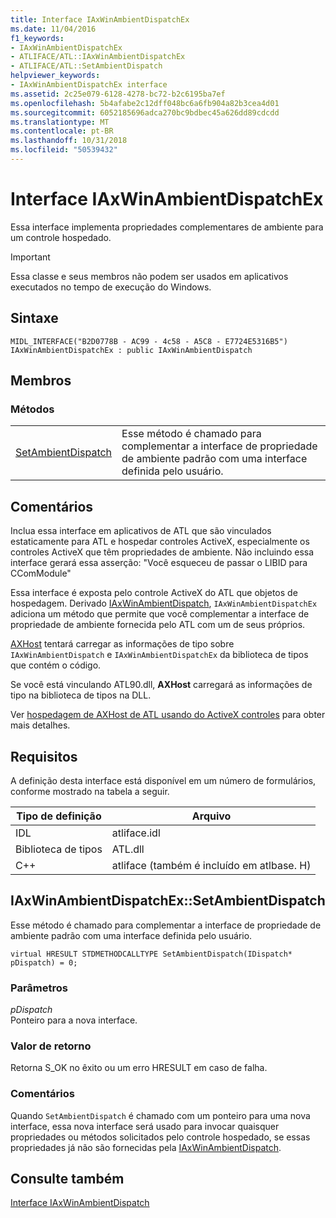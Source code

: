 ```yaml
---
title: Interface IAxWinAmbientDispatchEx
ms.date: 11/04/2016
f1_keywords:
- IAxWinAmbientDispatchEx
- ATLIFACE/ATL::IAxWinAmbientDispatchEx
- ATLIFACE/ATL::SetAmbientDispatch
helpviewer_keywords:
- IAxWinAmbientDispatchEx interface
ms.assetid: 2c25e079-6128-4278-bc72-b2c6195ba7ef
ms.openlocfilehash: 5b4afabe2c12dff048bc6a6fb904a82b3cea4d01
ms.sourcegitcommit: 6052185696adca270bc9bdbec45a626dd89cdcdd
ms.translationtype: MT
ms.contentlocale: pt-BR
ms.lasthandoff: 10/31/2018
ms.locfileid: "50539432"
---
```

# <a name="iaxwinambientdispatchex-interface"></a>Interface IAxWinAmbientDispatchEx

Essa interface implementa propriedades complementares de ambiente para um controle hospedado.

> [!IMPORTANT]
>  Essa classe e seus membros não podem ser usados em aplicativos executados no tempo de execução do Windows.

## <a name="syntax"></a>Sintaxe

```
MIDL_INTERFACE("B2D0778B - AC99 - 4c58 - A5C8 - E7724E5316B5") IAxWinAmbientDispatchEx : public IAxWinAmbientDispatch
```

## <a name="members"></a>Membros

### <a name="methods"></a>Métodos

|||
|-|-|
|[SetAmbientDispatch](#setambientdispatch)|Esse método é chamado para complementar a interface de propriedade de ambiente padrão com uma interface definida pelo usuário.|

## <a name="remarks"></a>Comentários

Inclua essa interface em aplicativos de ATL que são vinculados estaticamente para ATL e hospedar controles ActiveX, especialmente os controles ActiveX que têm propriedades de ambiente. Não incluindo essa interface gerará essa asserção: "Você esqueceu de passar o LIBID para CComModule"

Essa interface é exposta pelo controle ActiveX do ATL que objetos de hospedagem. Derivado [IAxWinAmbientDispatch](../../atl/reference/iaxwinambientdispatch-interface.md), `IAxWinAmbientDispatchEx` adiciona um método que permite que você complementar a interface de propriedade de ambiente fornecida pelo ATL com um de seus próprios.

[AXHost](https://msdn.microsoft.com/library/system.windows.forms.axhost.aspx) tentará carregar as informações de tipo sobre `IAxWinAmbientDispatch` e `IAxWinAmbientDispatchEx` da biblioteca de tipos que contém o código.

Se você está vinculando ATL90.dll, **AXHost** carregará as informações de tipo na biblioteca de tipos na DLL.

Ver [hospedagem de AXHost de ATL usando do ActiveX controles](../../atl/hosting-activex-controls-using-atl-axhost.md) para obter mais detalhes.

## <a name="requirements"></a>Requisitos

A definição desta interface está disponível em um número de formulários, conforme mostrado na tabela a seguir.

|Tipo de definição|Arquivo|
|---------------------|----------|
|IDL|atliface.idl|
|Biblioteca de tipos|ATL.dll|
|C++|atliface (também é incluído em atlbase. H)|

##  <a name="setambientdispatch"></a>  IAxWinAmbientDispatchEx::SetAmbientDispatch

Esse método é chamado para complementar a interface de propriedade de ambiente padrão com uma interface definida pelo usuário.

```
virtual HRESULT STDMETHODCALLTYPE SetAmbientDispatch(IDispatch* pDispatch) = 0;
```

### <a name="parameters"></a>Parâmetros

*pDispatch*<br/>
Ponteiro para a nova interface.

### <a name="return-value"></a>Valor de retorno

Retorna S_OK no êxito ou um erro HRESULT em caso de falha.

### <a name="remarks"></a>Comentários

Quando `SetAmbientDispatch` é chamado com um ponteiro para uma nova interface, essa nova interface será usado para invocar quaisquer propriedades ou métodos solicitados pelo controle hospedado, se essas propriedades já não são fornecidas pela [IAxWinAmbientDispatch](../../atl/reference/iaxwinambientdispatch-interface.md).

## <a name="see-also"></a>Consulte também

[Interface IAxWinAmbientDispatch](../../atl/reference/iaxwinambientdispatch-interface.md)
